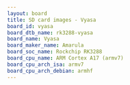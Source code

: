 ```yaml
---
layout: board
title: SD card images - Vyasa
board_id: vyasa
board_dtb_name: rk3288-vyasa
board_name: Vyasa
board_maker_name: Amarula
board_soc_name: Rockchip RK3288
board_cpu_name: ARM Cortex A17 (armv7)
board_cpu_arch_isa: armv7
board_cpu_arch_debian: armhf
---
```

